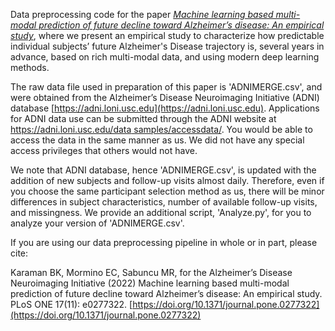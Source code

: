 Data preprocessing code for the paper [_Machine learning based multi-modal prediction of future decline toward Alzheimer’s disease: An empirical study_](https://journals.plos.org/plosone/article?id=10.1371/journal.pone.0277322), where we present an empirical study to characterize how predictable individual subjects’ future Alzheimer's Disease trajectory is, several years in advance, based on rich multi-modal data, and using modern deep learning methods. 

The raw data file used in preparation of this paper is 'ADNIMERGE.csv', and were obtained from the Alzheimer’s Disease Neuroimaging Initiative (ADNI) database [https://adni.loni.usc.edu](https://adni.loni.usc.edu). Applications for ADNI data use can be submitted through the ADNI website at [https://adni.loni.usc.edu/data samples/accessdata/](https://adni.loni.usc.edu/data-samples/accessdata/). You would be able to access the data in the same manner as us. We did not have any special access privileges that others would not have.

We note that ADNI database, hence 'ADNIMERGE.csv', is updated with the addition of new subjects and follow-up visits almost daily. Therefore, even if you choose the same participant selection method as us, there will be minor differences in subject characteristics, number of available follow-up visits, and missingness. We provide an additional script, 'Analyze.py', for you to analyze your version of 'ADNIMERGE.csv'.

If you are using our data preprocessing pipeline in whole or in part, please cite:

Karaman BK, Mormino EC, Sabuncu MR, for the Alzheimer’s Disease Neuroimaging Initiative (2022) Machine learning based multi-modal prediction of future decline toward Alzheimer’s disease: An empirical study. PLoS ONE 17(11): e0277322. [https://doi.org/10.1371/journal.pone.0277322](https://doi.org/10.1371/journal.pone.0277322) 
